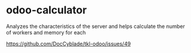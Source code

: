 # odoo-calculator
Analyzes the characteristics of the server and helps calculate the number of workers and memory for each

https://github.com/DocCyblade/tkl-odoo/issues/49
